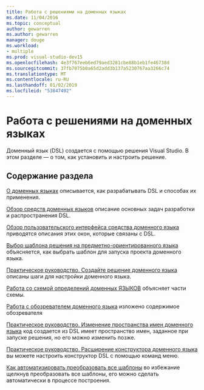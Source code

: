 ```yaml
---
title: Работа с решениями на доменных языках
ms.date: 11/04/2016
ms.topic: conceptual
author: gewarren
ms.author: gewarren
manager: douge
ms.workload:
- multiple
ms.prod: visual-studio-dev15
ms.openlocfilehash: 4e3f767eeb6ed79aed3281cbe88b1eb1fe46738d
ms.sourcegitcommit: 37fb7075b0a65d2add3b137a5230767aa3266c74
ms.translationtype: MT
ms.contentlocale: ru-RU
ms.lasthandoff: 01/02/2019
ms.locfileid: "53847492"
---
```

# <a name="working-with-domain-specific-language-solutions"></a>Работа с решениями на доменных языках
Доменный язык (DSL) создается с помощью решения Visual Studio. В этом разделе — о том, как установить и настроить решение.

## <a name="in-this-section"></a>Содержание раздела
 [О доменных языках](../modeling/about-domain-specific-languages.md) описывается, как разрабатывать DSL и способах их применения.

 [Обзор средств доменных языков](../modeling/overview-of-domain-specific-language-tools.md) описание основных задач разработки и распространения DSL.

 [Обзор пользовательского интерфейса средства доменного языка](../modeling/overview-of-the-domain-specific-language-tools-user-interface.md) приводятся описания этих окон, которые связаны с DSL.

 [Выбор шаблона решения на предметно-ориентированного языка](../modeling/choosing-a-domain-specific-language-solution-template.md) объясняется, как выбрать шаблон для запуска проекта доменного языка.

 [Практическое руководство. Создайте решение доменного языка](../modeling/how-to-create-a-domain-specific-language-solution.md) описаны шаги для настройки доменного языка.

 [Работа со схемой определений доменных ЯЗЫКОВ](../modeling/working-with-the-dsl-definition-diagram.md) объясняет части схемы.

 [Работа с обозревателем доменного языка](../modeling/working-with-the-domain-specific-language-explorer.md) изложено содержимое обозревателя

 [Практическое руководство. Изменение пространства имен доменного языка](../modeling/how-to-change-the-namespace-of-a-domain-specific-language.md) код создается из DSL имеет пространство имен, заданное при запуске решения, но его можно изменить позже.

 [Практическое руководство. Расширение конструктора доменного языка](../modeling/how-to-extend-the-domain-specific-language-designer.md) вы можете настроить конструктор DSL с помощью команд меню.

 [Как автоматизировать преобразовать все шаблоны](/previous-versions/visualstudio/visual-studio-2012/ff521399\(v\=vs.110\)) во избежание щелкнув преобразовать все шаблоны, его можно сделать автоматически в процессе построения.